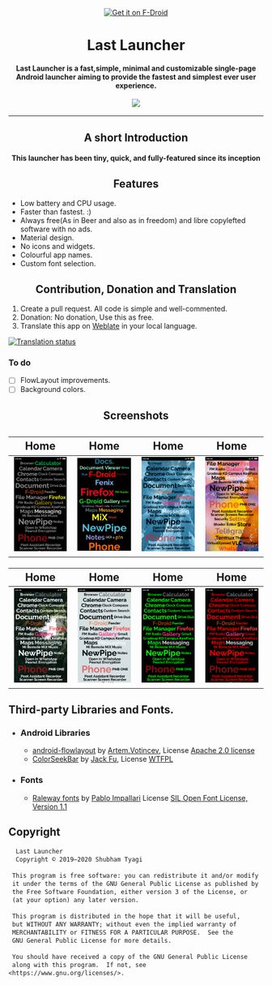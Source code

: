 <p align="center"><a href="https://f-droid.org/packages/io.github.subhamtyagi.lastlauncher"><img src="https://f-droid.org/badge/get-it-on.png" alt="Get it on F-Droid" height="50"></a></p>
<h1 align="center"><b>Last Launcher</b></h1>
<h4 align="center">Last Launcher is a fast,simple, minimal and customizable single-page Android launcher aiming to provide the fastest and simplest ever user experience.</h4>
<p align="center">
<a href="https://hosted.weblate.org/projects/last-launcher" alt="Translate on Weblate"><img src="https://img.shields.io/badge/Translation-Weblate-red" ></a>
</p>
<hr>

<h2 align="center"><b>A short Introduction</b></h2>
<h4 align="center">This launcher has been tiny, quick, and fully-featured since its inception</h4>

<h2 align="center"><b> Features</b></h2>

* Low battery and CPU usage.
* Faster than fastest. :)
* Always free(As in Beer and also as in freedom) and libre copylefted software with no ads.
* Material design.
* No icons and widgets.
* Colourful app names.
* Custom font selection.


<h2 align="center"><b> Contribution, Donation and Translation</b></h2>

1. Create a pull request. All code is simple and well-commented.
2. Donation: No donation, Use this as free.
3. Translate this app on [Weblate](https://hosted.weblate.org/projects/last-launcher) in your local language.


[![Translation status](https://hosted.weblate.org/widgets/last-launcher/-/last-launcher/multi-blue.svg)](https://hosted.weblate.org/engage/last-launcher/?utm_source=widget)


### To do
* [ ] FlowLayout improvements.
* [ ] Background colors.

<h2 align="center"><b> Screenshots</b><h2>
 
| Home|Home|Home|Home|
|:-:|:-:|:-:|:-:|
| ![Home](/fastlane/metadata/android/en-US/images/phoneScreenshots/1.png?raw=true "Home")| ![Home](/fastlane/metadata/android/en-US/images/phoneScreenshots/2.jpg?raw=true "Home")|![Home](/fastlane/metadata/android/en-US/images/phoneScreenshots/3.png?raw=true "Home")|![Home](/fastlane/metadata/android/en-US/images/phoneScreenshots/4.png?raw=true )|


| Home|Home|Home|Home|
|:-:|:-:|:-:|:-:|
| ![Home](/fastlane/metadata/android/en-US/images/phoneScreenshots/5.png?raw=true "Home")| ![Home](/fastlane/metadata/android/en-US/images/phoneScreenshots/6.png?raw=true "Home")|![Home](/fastlane/metadata/android/en-US/images/phoneScreenshots/7.png?raw=true "Home")|![Home](/fastlane/metadata/android/en-US/images/phoneScreenshots/8.png?raw=true )|


## Third-party Libraries and Fonts.
* ### Android Libraries
  * [android-flowlayout](https://github.com/ApmeM/android-flowlayout) by [Artem.Votincev](https://github.com/ApmeM), License [Apache 2.0 license](http://www.apache.org/licenses/LICENSE-2.0)
  * [ColorSeekBar](https://github.com/rtugeek/ColorSeekBar) by [Jack Fu](https://github.com/rtugeek), License [WTFPL](http://www.wtfpl.net/)
* ### Fonts 
  * [Raleway fonts](https://github.com/impallari/Raleway/) by [Pablo Impallari](https://github.com/impallari) License [SIL Open Font License, Version 1.1](http://scripts.sil.org/OFL)

## Copyright

      Last Launcher
      Copyright © 2019–2020 Shubham Tyagi

     This program is free software: you can redistribute it and/or modify
     it under the terms of the GNU General Public License as published by
     the Free Software Foundation, either version 3 of the License, or
     (at your option) any later version.

     This program is distributed in the hope that it will be useful,
     but WITHOUT ANY WARRANTY; without even the implied warranty of
     MERCHANTABILITY or FITNESS FOR A PARTICULAR PURPOSE.  See the
     GNU General Public License for more details.

     You should have received a copy of the GNU General Public License
     along with this program.  If not, see <https://www.gnu.org/licenses/>.
